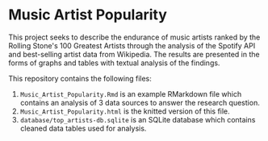 # Music Artist Popularity

This project seeks to describe the endurance of music artists ranked by the Rolling Stone's 100 Greatest Artists through the analysis of the Spotify API and best-selling artist data from Wikipedia. 
The results are presented in the forms of graphs and tables with textual analysis of the findings.

This repository contains the following files:

1) `Music_Artist_Popularity.Rmd` is an example RMarkdown file which contains an analysis of 3 data sources to answer the research question.
2) `Music_Artist_Popularity.html` is the knitted version of this file.
3) `database/top_artists-db.sqlite` is an SQLite database which contains cleaned data tables used for analysis.
